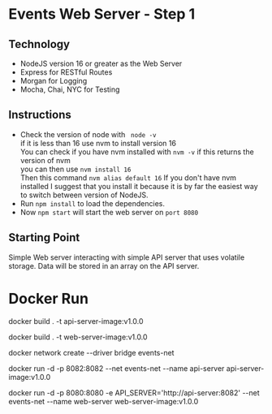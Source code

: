 # Events Web Server - Step 1
## Technology
* NodeJS version 16 or greater as the Web Server
* Express for RESTful Routes
* Morgan for Logging
* Mocha, Chai, NYC for Testing  

## Instructions
* Check the version of node with ` node -v`  
if it is less than 16 use nvm to install version 16  
You can check if you have nvm installed with `nvm -v`  if this returns the version of nvm  
you can then use  `nvm install 16`  
Then this command `nvm alias default 16`
If you don't have nvm installed I suggest that you install it because it is by far the easiest way to switch between version of NodeJS.  
* Run ` npm install ` to load the dependencies.  
* Now `npm start` will start the web server on `port 8080`  

## Starting Point  
Simple Web server interacting with simple API server that uses volatile storage. Data will be stored in an array on the API server.

# Docker Run

docker build . -t api-server-image:v1.0.0

docker build . -t web-server-image:v1.0.0

docker network create --driver bridge events-net

docker run -d -p 8082:8082 --net events-net --name api-server api-server-image:v1.0.0

docker run -d -p 8080:8080 -e API_SERVER='http://api-server:8082' --net events-net --name web-server web-server-image:v1.0.0

